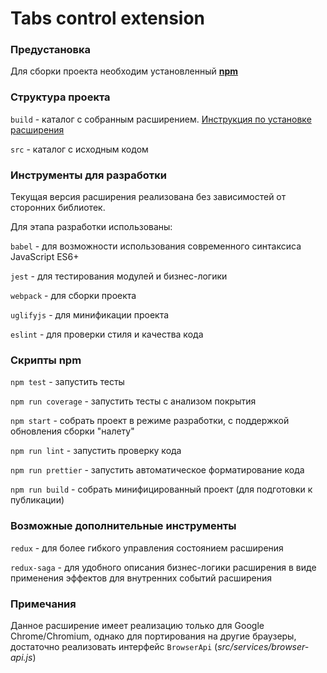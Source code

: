 # Tabs control extension

### Предустановка

Для сборки проекта необходим установленный [**npm**](https://npmjs.org/)

### Структура проекта

`build` - каталог с собранным расширением. [Инструкция по установке расширения](https://developer.chrome.com/extensions/getstarted#manifest)

`src` - каталог с исходным кодом

### Инструменты для разработки

Текущая версия расширения реализована без зависимостей от сторонних библиотек.

Для этапа разработки использованы:

`babel` - для возможности использования современного синтаксиса JavaScript ES6+

`jest` - для тестирования модулей и бизнес-логики

`webpack` - для сборки проекта

`uglifyjs` - для минификации проекта

`eslint` - для проверки стиля и качества кода

### Скрипты npm

`npm test` - запустить тесты

`npm run coverage` - запустить тесты с анализом покрытия

`npm start` - собрать проект в режиме разработки, с поддержкой обновления сборки "налету"

`npm run lint` - запустить проверку кода

`npm run prettier` - запустить автоматическое форматирование кода

`npm run build` - собрать минифицированный проект (для подготовки к публикации)

### Возможные дополнительные инструменты

`redux` - для более гибкого управления состоянием расширения

`redux-saga` - для удобного описания бизнес-логики расширения в виде применения эффектов для внутренних событий расширения

### Примечания

Данное расширение имеет реализацию только для Google Chrome/Chromium, однако для портирования на другие браузеры, достаточно реализовать интерфейс `BrowserApi` (*src/services/browser-api.js*)
